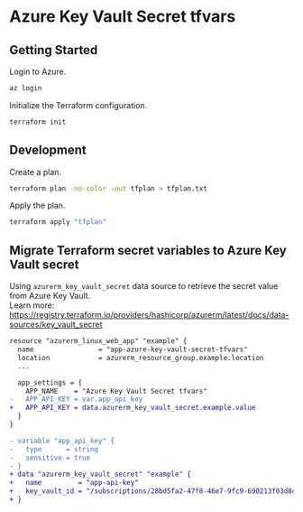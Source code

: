 # Azure Key Vault Secret tfvars

## Getting Started

Login to Azure.

```bash
az login
```

Initialize the Terraform configuration.

```bash
terraform init
```

## Development

Create a plan.

```bash
terraform plan -no-color -out tfplan > tfplan.txt
```

Apply the plan.

```bash
terraform apply "tfplan"
```

## Migrate Terraform secret variables to Azure Key Vault secret

Using `azurerm_key_vault_secret` data source to retrieve the secret value from Azure Key Vault.\
Learn more: <https://registry.terraform.io/providers/hashicorp/azurerm/latest/docs/data-sources/key_vault_secret>

```diff
resource "azurerm_linux_web_app" "example" {
  name                = "app-azure-key-vault-secret-tfvars"
  location            = azurerm_resource_group.example.location
  ...

  app_settings = {
    APP_NAME    = "Azure Key Vault Secret tfvars"
-   APP_API_KEY = var.app_api_key
+   APP_API_KEY = data.azurerm_key_vault_secret.example.value
  }
}

- variable "app_api_key" {
-   type      = string
-   sensitive = true
- }
+ data "azurerm_key_vault_secret" "example" {
+   name         = "app-api-key"
+   key_vault_id = "/subscriptions/28bd5fa2-47f8-46e7-9fc9-690213f03d8c/resourceGroups/rg-azure-key-vault-secret-tfvars/providers/Microsoft.KeyVault/vaults/kv-secret-tfvars"
+ }
```
